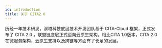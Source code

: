 ```yaml
---
id: introduction
title: 关于 CITA2.0
---
```


历经一年技术研发，溪塔科技底层技术开发团队基于 CITA-Cloud 框架，正式发布了 CITA 2.0 ，联盟链底层正式迈向云原生架构。相比CITA 1.0版本，CITA 2.0在微服务架构，云原生支持以及跨链等方面有了长足的发展。


